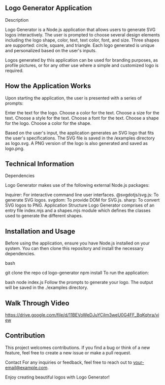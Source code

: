 ## Logo Generator Application

Description

Logo Generator is a Node.js application that allows users to generate SVG logos interactively. The user is prompted to choose several design elements including the logo shape, color, text, text color, font, and size. Three shapes are supported: circle, square, and triangle. Each logo generated is unique and personalized based on the user's inputs.

Logos generated by this application can be used for branding purposes, as profile pictures, or for any other use where a simple and customized logo is required.

## How the Application Works
Upon starting the application, the user is presented with a series of prompts:

Enter the text for the logo.
Choose a color for the text.
Choose a size for the text.
Choose a style for the text.
Choose a font for the text.
Choose a shape for the logo.
Choose a color for the shape.

Based on the user's input, the application generates an SVG logo that fits the user's specifications. The SVG file is saved in the /examples directory as logo.svg. A PNG version of the logo is also generated and saved as logo.png.

## Technical Information

Dependencies

Logo Generator makes use of the following external Node.js packages:

Inquirer: For interactive command line user interfaces.
@svgdotjs/svg.js: To generate SVG logos.
svgdom: To provide DOM for SVG.js.
sharp: To convert SVG logos to PNG.
Application Structure
Logo Generator comprises of an entry file index.mjs and a shapes.mjs module which defines the classes used to generate the different shapes.

## Installation and Usage

Before using the application, ensure you have Node.js installed on your system. You can then clone this repository and install the necessary dependencies.

bash

git clone the repo 
cd logo-generator
npm install
To run the application:

bash
node index.js
Follow the prompts to generate your logo. The output will be saved in the ./examples directory.

## Walk Through Video
https://drive.google.com/file/d/11BEVoWeDJuYCjlm3weU0G4FF_BqKqhra/view
## Contribution
This project welcomes contributions. If you find a bug or think of a new feature, feel free to create a new issue or make a pull request.


Contact
For any inquiries or feedback, feel free to reach out to your-email@example.com.

Enjoy creating beautiful logos with Logo Generator!